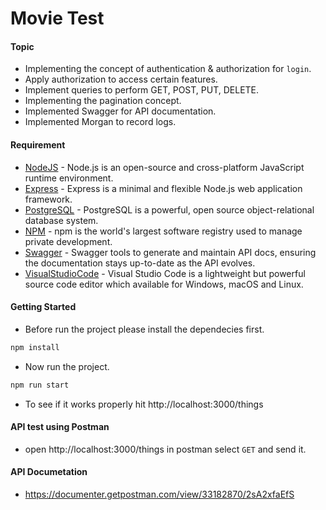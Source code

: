 # Movie Test

#### Topic
- Implementing the concept of authentication & authorization for `login`.
- Apply authorization to access certain features.
- Implement queries to perform GET, POST, PUT, DELETE.
- Implementing the pagination concept.
- Implemented Swagger for API documentation.
- Implemented Morgan to record logs.

#### Requirement
- [NodeJS](https://nodejs.org/en/learn/getting-started/introduction-to-nodejs) - Node.js is an open-source and cross-platform JavaScript runtime environment.
- [Express](https://expressjs.com/en/5x/api.html) - Express is a minimal and flexible Node.js web application framework.
- [PostgreSQL](https://www.postgresql.org/) - PostgreSQL is a powerful, open source object-relational database system.
- [NPM](https://docs.npmjs.com/about-npm) - npm is the world's largest software registry used to manage private development.
- [Swagger]() - Swagger tools to generate and maintain API docs, ensuring the documentation stays up-to-date as the API evolves.
- [VisualStudioCode]() - Visual Studio Code is a lightweight but powerful source code editor which available for Windows, macOS and Linux.

#### Getting Started

- Before run the project please install the dependecies first.

```sh
npm install
```

- Now run the project.

```sh
npm run start
```
- To see if it works properly hit http://localhost:3000/things

#### API test using Postman
- open http://localhost:3000/things in postman select `GET` and send it.

#### API Documetation
- https://documenter.getpostman.com/view/33182870/2sA2xfaEfS
